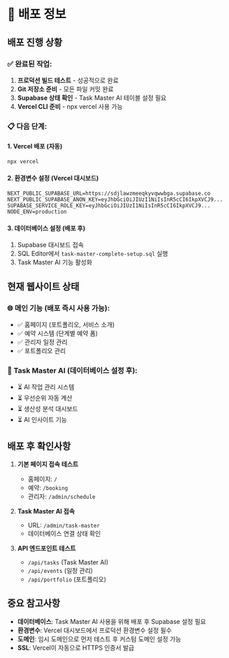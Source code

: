# 🚀 배포 정보

## 배포 진행 상황

### ✅ 완료된 작업:
1. **프로덕션 빌드 테스트** - 성공적으로 완료
2. **Git 저장소 준비** - 모든 파일 커밋 완료
3. **Supabase 상태 확인** - Task Master AI 테이블 설정 필요
4. **Vercel CLI 준비** - npx vercel 사용 가능

### 📋 다음 단계:

#### 1. Vercel 배포 (자동)
```bash
npx vercel
```

#### 2. 환경변수 설정 (Vercel 대시보드)
```env
NEXT_PUBLIC_SUPABASE_URL=https://sdjlawzmeeqkyvqwwbga.supabase.co
NEXT_PUBLIC_SUPABASE_ANON_KEY=eyJhbGciOiJIUzI1NiIsInR5cCI6IkpXVCJ9...
SUPABASE_SERVICE_ROLE_KEY=eyJhbGciOiJIUzI1NiIsInR5cCI6IkpXVCJ9...
NODE_ENV=production
```

#### 3. 데이터베이스 설정 (배포 후)
1. Supabase 대시보드 접속
2. SQL Editor에서 `task-master-complete-setup.sql` 실행
3. Task Master AI 기능 활성화

## 현재 웹사이트 상태

### 🌐 메인 기능 (배포 즉시 사용 가능):
- ✅ 홈페이지 (포트폴리오, 서비스 소개)
- ✅ 예약 시스템 (단계별 예약 폼)
- ✅ 관리자 일정 관리
- ✅ 포트폴리오 관리

### 🤖 Task Master AI (데이터베이스 설정 후):
- ⏳ AI 작업 관리 시스템
- ⏳ 우선순위 자동 계산
- ⏳ 생산성 분석 대시보드
- ⏳ AI 인사이트 기능

## 배포 후 확인사항

1. **기본 페이지 접속 테스트**
   - 홈페이지: `/`
   - 예약: `/booking`
   - 관리자: `/admin/schedule`

2. **Task Master AI 접속**
   - URL: `/admin/task-master`
   - 데이터베이스 연결 상태 확인

3. **API 엔드포인트 테스트**
   - `/api/tasks` (Task Master AI)
   - `/api/events` (일정 관리)
   - `/api/portfolio` (포트폴리오)

## 중요 참고사항

- **데이터베이스**: Task Master AI 사용을 위해 배포 후 Supabase 설정 필요
- **환경변수**: Vercel 대시보드에서 프로덕션 환경변수 설정 필수
- **도메인**: 임시 도메인으로 먼저 테스트 후 커스텀 도메인 설정 가능
- **SSL**: Vercel이 자동으로 HTTPS 인증서 발급